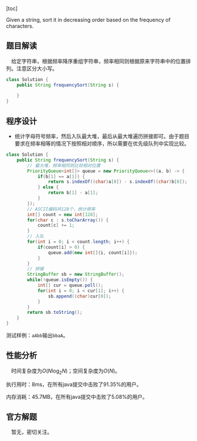 [toc]

Given a string, sort it in decreasing order based on the frequency of characters.



## 题目解读

&emsp;给定字符串，根据频率降序重组字符串，频率相同则根据原来字符串中的位置排列。注意区分大小写。

```java
class Solution {
    public String frequencySort(String s) {
        
    }
}
```

## 程序设计

* 统计字母符号频率，然后入队最大堆，最后从最大堆遍历拼接即可。由于题目要求在频率相等的情况下按照相对顺序，所以需要在优先级队列中实现比较。

```java
class Solution {
    public String frequencySort(String s) {
        // 最大堆，频率相同则比较相对位置
        PriorityQueue<int[]> queue = new PriorityQueue<>((a, b) -> {
            if(b[1] == a[1]) {
                return s.indexOf((char)a[0]) - s.indexOf((char)b[0]);
            } else {
                return b[1] - a[1];
            }
        });
        // ASCII编码共128个，统计频率
        int[] count = new int[128];
        for(char c : s.toCharArray()) {
            count[c] += 1;
        }
        // 入队
        for(int i = 0; i < count.length; i++) {
            if(count[i] > 0) {
                queue.add(new int[]{i, count[i]});
            }
        }
        // 拼接
        StringBuffer sb = new StringBuffer();
        while(!queue.isEmpty()) {
            int[] cur = queue.poll();
            for(int i = 0; i < cur[1]; i++) {
                sb.append((char)cur[0]);
            }
        }
        return sb.toString();
    }
}
```

测试样例：`aAbb`输出`bbaA`。

## 性能分析

&emsp;时间复杂度为$O(N\log_2N)$；空间复杂度为$O(N)$。

执行用时：8ms，在所有java提交中击败了91.35%的用户。

内存消耗：45.7MB，在所有java提交中击败了5.08%的用户。

## 官方解题

&emsp;暂无，密切关注。